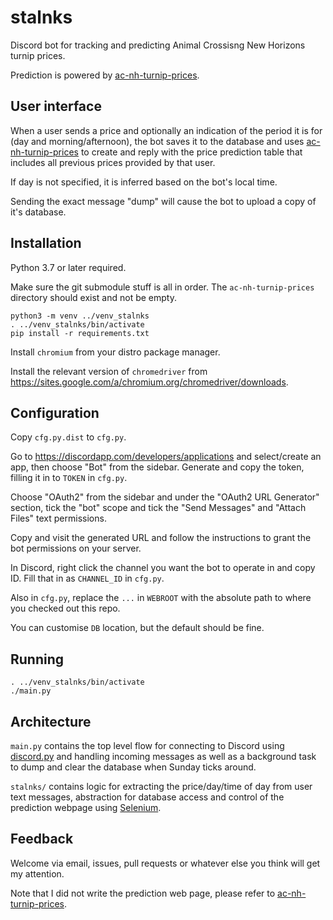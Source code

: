 # stalnks

Discord bot for tracking and predicting Animal Crossisng New Horizons turnip prices.

Prediction is powered by [ac-nh-turnip-prices](https://github.com/mikebryant/ac-nh-turnip-prices).

## User interface

When a user sends a price and optionally an indication of the period it is for (day and morning/afternoon), the bot saves it to the database and uses [ac-nh-turnip-prices](https://github.com/mikebryant/ac-nh-turnip-prices) to create and reply with the price prediction table that includes all previous prices provided by that user.

If day is not specified, it is inferred based on the bot's local time.

Sending the exact message "dump" will cause the bot to upload a copy of it's database.

## Installation

Python 3.7 or later required.

Make sure the git submodule stuff is all in order. The `ac-nh-turnip-prices` directory should exist and not be empty.

```
python3 -m venv ../venv_stalnks
. ../venv_stalnks/bin/activate
pip install -r requirements.txt
```

Install `chromium` from your distro package manager.

Install the relevant version of `chromedriver` from <https://sites.google.com/a/chromium.org/chromedriver/downloads>.

## Configuration

Copy `cfg.py.dist` to `cfg.py`.

Go to <https://discordapp.com/developers/applications> and select/create an app, then choose "Bot" from the sidebar. Generate and copy the token, filling it in to `TOKEN` in `cfg.py`.

Choose "OAuth2" from the sidebar and under the "OAuth2 URL Generator" section, tick the "bot" scope and tick the "Send Messages" and "Attach Files" text permissions.

Copy and visit the generated URL and follow the instructions to grant the bot permissions on your server.

In Discord, right click the channel you want the bot to operate in and copy ID. Fill that in as `CHANNEL_ID` in `cfg.py`.

Also in `cfg.py`, replace the `...` in `WEBROOT` with the absolute path to where you checked out this repo.

You can customise `DB` location, but the default should be fine.

## Running

```
. ../venv_stalnks/bin/activate
./main.py
```

## Architecture

`main.py` contains the top level flow for connecting to Discord using [discord.py](https://discordpy.readthedocs.io/en/latest/) and handling incoming messages as well as a background task to dump and clear the database when Sunday ticks around.

`stalnks/` contains logic for extracting the price/day/time of day from user text messages, abstraction for database access and control of the prediction webpage using [Selenium](https://selenium-python.readthedocs.io/).

## Feedback

Welcome via email, issues, pull requests or whatever else you think will get my attention.

Note that I did not write the prediction web page, please refer to [ac-nh-turnip-prices](https://github.com/mikebryant/ac-nh-turnip-prices).
